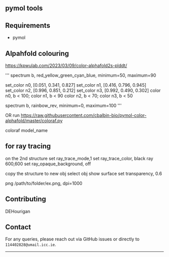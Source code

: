 ## pymol tools

## Requirements

- pymol

## Alpahfold colouring

https://kpwulab.com/2023/03/09/color-alphafold2s-plddt/

'''
spectrum b, red_yellow_green_cyan_blue, minimum=50, maximum=90

set_color n0, [0.051, 0.341, 0.827]
set_color n1, [0.416, 0.796, 0.945]
set_color n2, [0.996, 0.851, 0.212]
set_color n3, [0.992, 0.490, 0.302]
color n0, b < 100; color n1, b < 90
color n2, b < 70;  color n3, b < 50

spectrum b, rainbow_rev, minimum=0, maximum=100
'''

OR 
run https://raw.githubusercontent.com/cbalbin-bio/pymol-color-alphafold/master/coloraf.py

coloraf model_name

## for ray tracing

on the 2nd structure
set ray_trace_mode,1
set ray_trace_color, black
ray 600,600
set ray_opaque_background, off

copy the structure to new obj
select obj
show surface
set transparency, 0.6

png /path/to/folder/ex.png, dpi=1000


## Contributing

DEHourigan
 
## Contact

For any queries, please reach out via GitHub issues or directly to `114402828@umail.icc.ie`.

---
